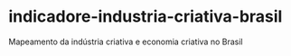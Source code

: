 # indicadore-industria-criativa-brasil
Mapeamento da indústria criativa e economia criativa no Brasil
